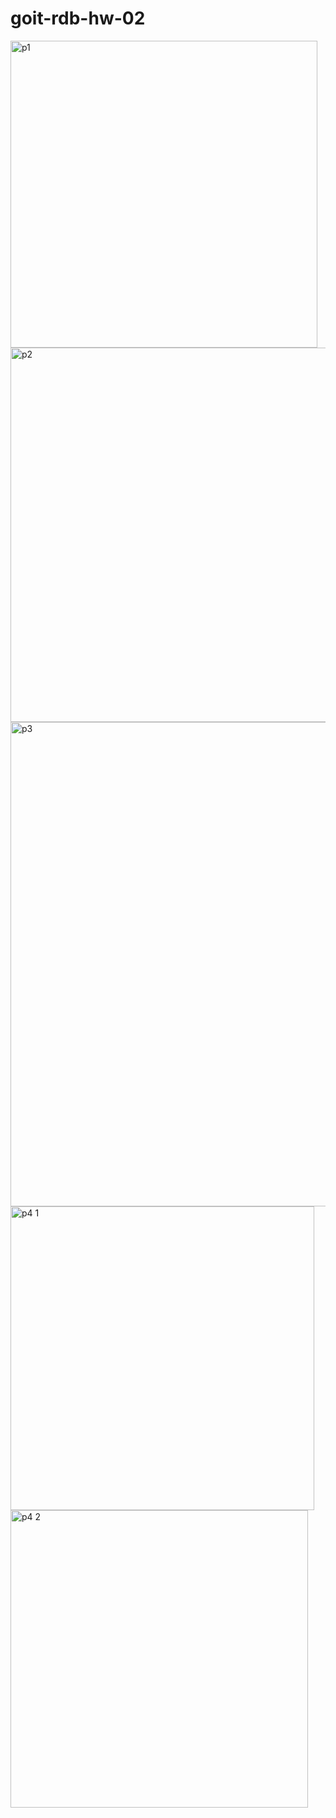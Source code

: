 # goit-rdb-hw-02
<img width="491" alt="p1" src="https://github.com/user-attachments/assets/f5dcf102-db22-4833-b81b-1f09c2547b35" />
<img width="599" alt="p2" src="https://github.com/user-attachments/assets/7e059219-b946-4c10-87c0-3dc7b4723f3b" />
<img width="775" alt="p3" src="https://github.com/user-attachments/assets/5ed9f2b5-f6a6-4b2d-91b9-2072207d1c07" />
<img width="486" alt="p4 1" src="https://github.com/user-attachments/assets/b279a3ef-68f1-460e-bcd6-e0046e10c07e" />
<img width="476" alt="p4 2" src="https://github.com/user-attachments/assets/98a101c2-dc08-4826-873c-fe7d7172615a" />
